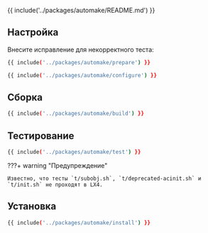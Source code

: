 {{ include('../packages/automake/README.md') }}

## Настройка

Внесите исправление для некорректного теста:
```bash 
{{ include('../packages/automake/prepare') }}
```
```bash 
{{ include('../packages/automake/configure') }}
```

## Сборка

```bash 
{{ include('../packages/automake/build') }}
```

## Тестирование

```bash 
{{ include('../packages/automake/test') }}
```

???+ warning "Предупреждение"
	
	Известно, что тесты `t/subobj.sh`, `t/deprecated-acinit.sh` и `t/init.sh` не проходят в LX4.

## Установка

```bash 
{{ include('../packages/automake/install') }}
```


